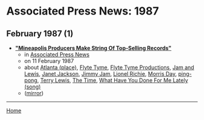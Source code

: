 # Associated Press News: 1987

## February 1987 (1)

 - [**"Mineapolis Producers Make String Of Top-Selling Records"**](https://apnews.com/article/672e2df1974cb03ccd2d105f1a736d9e)
    - in [Associated Press News](../../../publications/a-e/associated-press-news/index.md)
    - on 11 February 1987
    - about [Atlanta (place)](../../../topics/place/atlanta/index.md), [Flyte Tyme](../../../topics/flyte-tyme/index.md), [Flyte Tyme Productions](../../../topics/flyte-tyme-productions/index.md), [Jam and Lewis](../../../topics/jam-and-lewis/index.md), [Janet Jackson](../../../topics/janet-jackson/index.md), [Jimmy Jam](../../../topics/jimmy-jam/index.md), [Lionel Richie](../../../topics/lionel-richie/index.md), [Morris Day](../../../topics/morris-day/index.md), [ping-pong](../../../topics/ping-pong/index.md), [Terry Lewis](../../../topics/terry-lewis/index.md), [The Time](../../../topics/the-time/index.md), [What Have You Done For Me Lately (song)](../../../topics/song/what-have-you-done-for-me-lately/index.md)
    - ([mirror](https://web.archive.org/web/*/https://apnews.com/article/672e2df1974cb03ccd2d105f1a736d9e))

----

[Home](../index.md)
